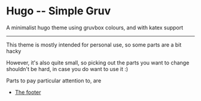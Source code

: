 # Hugo -- Simple Gruv

A minimalist hugo theme using gruvbox colours, and with katex support

---

This theme is mostly intended for personal use, so some parts are a bit hacky

However, it's also quite small, so picking out the parts you want to change
shouldn't be hard, in case you do want to use it :)

Parts to pay particular attention to, are

- [The footer](https://github.com/PioKozi/simple-gruv-hugo/blob/master/layouts/partials/footer.html)
